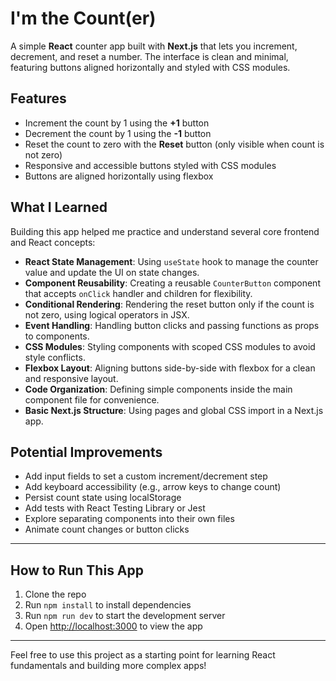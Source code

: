# I'm the Count(er)

A simple **React** counter app built with **Next.js** that lets you increment, decrement, and reset a number. The interface is clean and minimal, featuring buttons aligned horizontally and styled with CSS modules.

## Features

- Increment the count by 1 using the **+1** button
- Decrement the count by 1 using the **-1** button
- Reset the count to zero with the **Reset** button (only visible when count is not zero)
- Responsive and accessible buttons styled with CSS modules
- Buttons are aligned horizontally using flexbox

## What I Learned

Building this app helped me practice and understand several core frontend and React concepts:

- **React State Management**: Using `useState` hook to manage the counter value and update the UI on state changes.
- **Component Reusability**: Creating a reusable `CounterButton` component that accepts `onClick` handler and children for flexibility.
- **Conditional Rendering**: Rendering the reset button only if the count is not zero, using logical operators in JSX.
- **Event Handling**: Handling button clicks and passing functions as props to components.
- **CSS Modules**: Styling components with scoped CSS modules to avoid style conflicts.
- **Flexbox Layout**: Aligning buttons side-by-side with flexbox for a clean and responsive layout.
- **Code Organization**: Defining simple components inside the main component file for convenience.
- **Basic Next.js Structure**: Using pages and global CSS import in a Next.js app.

## Potential Improvements

- Add input fields to set a custom increment/decrement step
- Add keyboard accessibility (e.g., arrow keys to change count)
- Persist count state using localStorage
- Add tests with React Testing Library or Jest
- Explore separating components into their own files
- Animate count changes or button clicks

---

## How to Run This App

1. Clone the repo
2. Run `npm install` to install dependencies
3. Run `npm run dev` to start the development server
4. Open [http://localhost:3000](http://localhost:3000) to view the app

---

Feel free to use this project as a starting point for learning React fundamentals and building more complex apps!